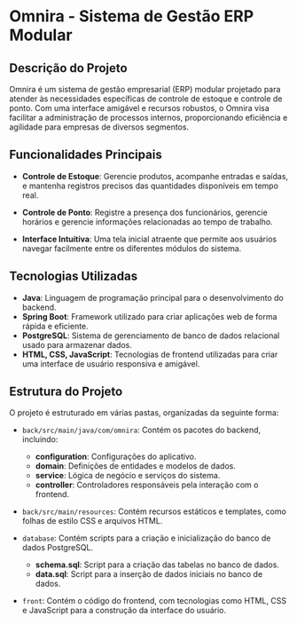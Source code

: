 # Omnira - Sistema de Gestão ERP Modular

## Descrição do Projeto

Omnira é um sistema de gestão empresarial (ERP) modular projetado para atender às necessidades específicas de controle de estoque e controle de ponto. Com uma interface amigável e recursos robustos, o Omnira visa facilitar a administração de processos internos, proporcionando eficiência e agilidade para empresas de diversos segmentos.

## Funcionalidades Principais

- **Controle de Estoque**: Gerencie produtos, acompanhe entradas e saídas, e mantenha registros precisos das quantidades disponíveis em tempo real.
  
- **Controle de Ponto**: Registre a presença dos funcionários, gerencie horários e gerencie informações relacionadas ao tempo de trabalho.

- **Interface Intuitiva**: Uma tela inicial atraente que permite aos usuários navegar facilmente entre os diferentes módulos do sistema.

## Tecnologias Utilizadas

- **Java**: Linguagem de programação principal para o desenvolvimento do backend.
- **Spring Boot**: Framework utilizado para criar aplicações web de forma rápida e eficiente.
- **PostgreSQL**: Sistema de gerenciamento de banco de dados relacional usado para armazenar dados.
- **HTML, CSS, JavaScript**: Tecnologias de frontend utilizadas para criar uma interface de usuário responsiva e amigável.

## Estrutura do Projeto

O projeto é estruturado em várias pastas, organizadas da seguinte forma:

- `back/src/main/java/com/omnira`: Contém os pacotes do backend, incluindo:
  - **configuration**: Configurações do aplicativo.
  - **domain**: Definições de entidades e modelos de dados.
  - **service**: Lógica de negócio e serviços do sistema.
  - **controller**: Controladores responsáveis pela interação com o frontend.

- `back/src/main/resources`: Contém recursos estáticos e templates, como folhas de estilo CSS e arquivos HTML.

- `database`: Contém scripts para a criação e inicialização do banco de dados PostgreSQL.
  - **schema.sql**: Script para a criação das tabelas no banco de dados.
  - **data.sql**: Script para a inserção de dados iniciais no banco de dados.

- `front`: Contém o código do frontend, com tecnologias como HTML, CSS e JavaScript para a construção da interface do usuário.
